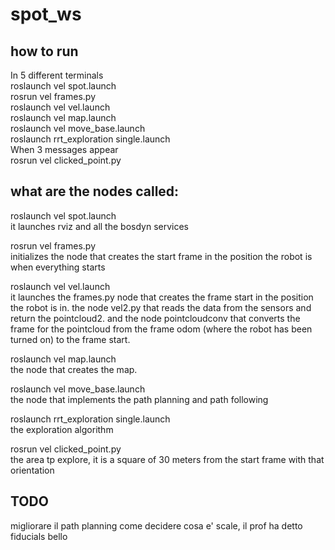 # spot_ws
## how to run
In 5 different terminals  
roslaunch vel spot.launch  
rosrun vel frames.py  
roslaunch vel vel.launch  
roslaunch vel map.launch  
roslaunch vel move_base.launch  
roslaunch rrt_exploration single.launch  
When 3 messages appear  
rosrun vel clicked_point.py  


## what are the nodes called:
roslaunch vel spot.launch    
it launches rviz and all the bosdyn services

rosrun vel frames.py  
initializes the node that creates the start frame in the position the robot is when everything starts

roslaunch vel vel.launch  
it launches the frames.py node that creates the frame start in the position the robot is in. the node vel2.py that reads the data from the sensors and return the pointcloud2. and the node pointcloudconv that converts the frame for the pointcloud from the frame odom (where the robot has been turned on) to the frame start.

roslaunch vel map.launch   
the node that creates the map. 

roslaunch vel move_base.launch   
the node that implements the path planning and path following

roslaunch rrt_exploration single.launch    
the exploration algorithm

rosrun vel clicked_point.py    
the area tp explore, it is a square of 30 meters from the start frame with that orientation

## TODO
migliorare il path planning
come decidere cosa e' scale, il prof ha detto fiducials bello

